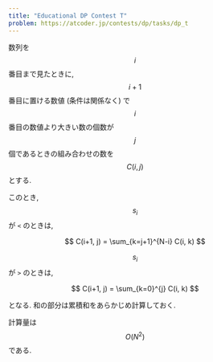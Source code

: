 ```yaml
---
title: "Educational DP Contest T"
problem: https://atcoder.jp/contests/dp/tasks/dp_t
---
```

数列を $$ i $$ 番目まで見たときに, $$ i+1 $$ 番目に置ける数値 (条件は関係なく) で $$ i $$ 番目の数値より大きい数の個数が $$ j $$ 個であるときの組み合わせの数を $$ C(i, j) $$ とする.

このとき, $$ s_i $$ が `<` のときは,

$$
C(i+1, j) = \sum_{k=j+1}^{N-i} C(i, k)
$$

$$ s_i $$ が `>` のときは,

$$
C(i+1, j) = \sum_{k=0}^{j} C(i, k)
$$

となる. 和の部分は累積和をあらかじめ計算しておく.

計算量は $$ O(N^2) $$ である.
